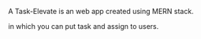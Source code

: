 A Task-Elevate is an web app created using MERN stack.

in which you can put task and assign to users.